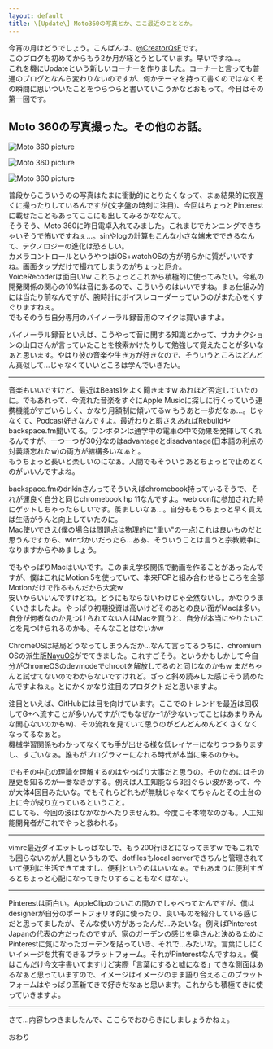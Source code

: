 ```yaml
---
layout: default
title: \[Update\] Moto360の写真とか、ここ最近のこととか。
---
```

今宵の月はどうでしょう。こんばんは、[@CreatorQsF](http://f.9en.co/?move=mainSns)です。  
このブログも初めてからもう2か月が経とうとしています。早いですね…。  
これを機にUpdateという新しいコーナーを作りました。コーナーと言っても普通のブログとなんら変わりないのですが、何かテーマを持って書くのではなくその瞬間に思いついたことをつらつらと書いていこうかなとおもって。今日はその第一回です。

## Moto 360の写真撮った。その他のお話。

![Moto 360 picture](https://s-media-cache-ak0.pinimg.com/originals/d7/93/0b/d7930b629c13d01b5c069f1362986695.jpg)

![Moto 360 picture](https://s-media-cache-ak0.pinimg.com/originals/70/5e/7e/705e7e3549fb856e9eccf062580a0783.jpg)

![Moto 360 picture](https://s-media-cache-ak0.pinimg.com/originals/e2/e7/7a/e2e77a9860f796d0c0983d6f1a204480.jpg)

普段からこういうのの写真はたまに衝動的にとりたくなって、まぁ結果的に夜遅くに撮ったりしているんですが(文字盤の時刻に注目)、今回はちょっとPinterestに載せたこともあってここにも出してみるかななんて。  
そうそう、Moto 360に昨日電卓入れてみました。これまじでカンニングできちゃいそうで怖いですねぇ…。sinやlogの計算もこんな小さな端末でできるなんて、テクノロジーの進化は恐ろしい。  
カメラコントロールというやつはiOS+watchOSの方が明らかに質がいいですね。画面タップだけで撮れてしまうのがちょっと厄介。  
VoiceRecoderは面白い!w これちょっとこれから積極的に使ってみたい。今私の開発関係の関心の10%は音にあるので、こういうのはいいですね。まぁ仕組み的には当たり前なんですが、腕時計にボイスレコーダーっていうのがまた心をくすぐりますねぇ。  
でもそのうち自分専用のバイノーラル録音用のマイクは買いますよ。

バイノーラル録音といえば、こうやって音に関する知識とかって、サカナクションの山口さんが言っていたことを検索かけたりして勉強して覚えたことが多いなぁと思います。やはり彼の音楽や生き方が好きなので、そういうところはどんどん真似して…じゃなくていいところは学んでいきたい。

***

音楽もいいですけど、最近はBeats1をよく聞きますw あれほど否定していたのに。でもあれって、今流れた音楽をすぐにApple Musicに探しに行くっていう連携機能がすごいらしく、かなり月額制に傾いてるw もうあと一歩だなぁ…。じゃなくて、Podcast好きなんですよ。最近わりと暇さえあればRebuildやbackspace.fm聞いてる。ワンボタンは通学中の電車の中で効果を発揮してくれるんですが、一つ一つが30分なのはadvantageとdisadvantage(日本語の利点の対義語忘れたw)の両方が結構多いなぁと。  
もうちょっと長いと楽しいのになぁ。人間でもそういうあとちょっとで止めとくのがいいんですよね。

backspace.fmのdrikinさんってそういえばchromebook持っているそうで、それが運良く自分と同じchromebook hp 11なんですよ。web confに参加された時にゲットしちゃったらしいです。羨ましいなぁ…。自分ももうちょっと早く買えば生活がうんと向上していたのに。  
Mac使いでさえ(僕の場合は問題点は物理的に"重い"の一点)これは良いものだと思うんですから、winづかいだったら…ああ、そういうことは言うと宗教戦争になりますからやめましょう。

でもやっぱりMacはいいです。このまえ学校関係で動画を作ることがあったんですが、僕はこれにMotion 5を使っていて、本来FCPと組み合わせるところを全部Motionだけで作るもんだから大変w  
安いからいいんですけどね。どうにもならないわけじゃ全然ないし。かなりうまくいきましたよ。やっぱり初期投資は高いけどそのあとの良い面がMacは多い。自分が何者なのか見つけられてない人はMacを買うと、自分が本当にやりたいことを見つけられるのかも。そんなことはないかw

ChromeOSは結局どうなってしまうんだか…なんて言ってるうちに、chromium OSの派生版[NayuOS](https://www.nayuos.com/)がでてきました。これすごそう。というかもしかして今自分がChromeOSのdevmodeでchrootを解放してるのと同じなのかもw まだちゃんと試せてないのでわからないですけれど。ざっと斜め読みした感じそう読めたんですよねぇ。とにかくかなり注目のプロダクトだと思いますよ。

注目といえば、GitHubには目を向けています。ここでのトレンドを最近は回収してG+へ流すことが多いんですが(でもなぜか+1が少ないってことはあまりみんな関心ないのかもw)、その流れを見ていて思うのがどんどんめんどくさくなくなってるなぁと。  
機械学習関係もわかってなくても手が出せる様な低レイヤーになりつつありますし、すごいなぁ。誰もがプログラマーになれる時代が本当に来るのかも。

でもその中心の理論を理解するのはやっぱり大事だと思うの。そのためにはその歴史を知るのが一番なきがする。例えば人工知能なら3回ぐらい波があって、今が大体4回目みたいな。でもそれらどれもが無駄じゃなくてちゃんとその土台の上に今が成り立っているということ。  
にしても、今回の波はなかなかへたりませんね。今度こそ本物なのかも。人工知能開発者がこれでやっと救われる。

***

vimrc最近ダイエットしっぱなしで、もう200行ほどになってますw でもこれでも困らないのが人間というもので、dotfilesもlocal serverできちんと管理されていて便利に生活できてますし、便利というのはいいなぁ。でもあまりに便利すぎるとちょっと心配になってきたりすることもなくはない。

***

Pinterestは面白い。AppleClipのついこの間のでしゃべってたんですが、僕はdesignerが自分のポートフォリオ的に使ったり、良いものを紹介している感じだと思ってましたが、そんな使い方があったんだ…みたいな。例えばPinterest Japanの代表の方だったのですが、家のガーデンの感じを奥さんと決めるためにPinterestに気になったガーデンを貼っていき、それで…みたいな。言葉にしにくいイメージを共有できるプラットフォーム。それがPinterestなんですねぇ。僕はこんだけ今文字書いてますけど実際「言葉にすると嘘になる」てきな側面はあるなぁと思っていますので、イメージはイメージのまま語り合えるこのプラットフォームはやっぱり革新てきで好きだなぁと思います。これからも積極てきに使っていきますよ。

***

さて…内容もつきましたんで、ここらでおひらきにしましょうかねぇ。

おわり